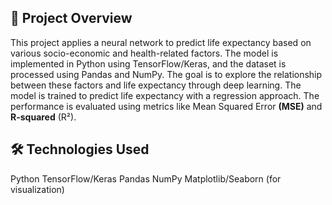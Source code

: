 
## 📌 Project Overview 

This project applies a neural network to predict life expectancy based on various socio-economic and health-related factors. 
The model is implemented in Python using TensorFlow/Keras, and the dataset is processed using Pandas and NumPy. 
The goal is to explore the relationship between these factors and life expectancy through deep learning.
The model is trained to predict life expectancy with a regression approach. The performance is evaluated using metrics like Mean Squared Error **(MSE)** and **R-squared** (R²).

## 🛠️ Technologies Used
Python
TensorFlow/Keras
Pandas
NumPy
Matplotlib/Seaborn (for visualization)
